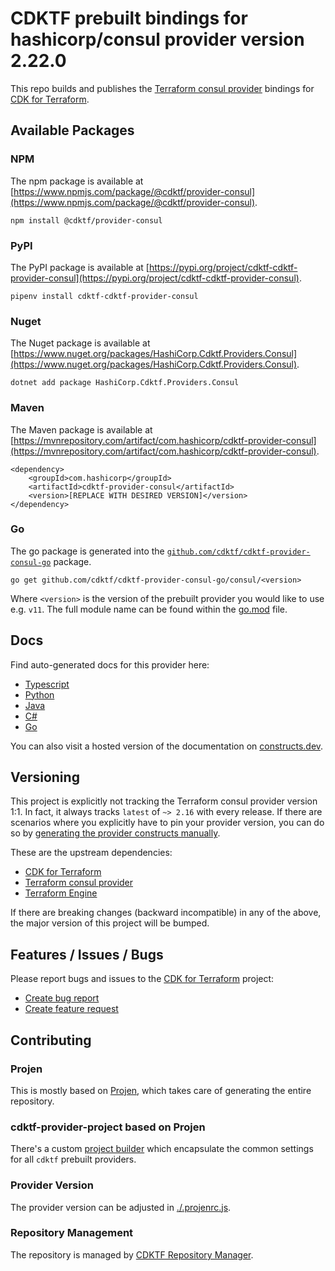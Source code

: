# CDKTF prebuilt bindings for hashicorp/consul provider version 2.22.0

This repo builds and publishes the [Terraform consul provider](https://registry.terraform.io/providers/hashicorp/consul/2.22.0/docs) bindings for [CDK for Terraform](https://cdk.tf).

## Available Packages

### NPM

The npm package is available at [https://www.npmjs.com/package/@cdktf/provider-consul](https://www.npmjs.com/package/@cdktf/provider-consul).

`npm install @cdktf/provider-consul`

### PyPI

The PyPI package is available at [https://pypi.org/project/cdktf-cdktf-provider-consul](https://pypi.org/project/cdktf-cdktf-provider-consul).

`pipenv install cdktf-cdktf-provider-consul`

### Nuget

The Nuget package is available at [https://www.nuget.org/packages/HashiCorp.Cdktf.Providers.Consul](https://www.nuget.org/packages/HashiCorp.Cdktf.Providers.Consul).

`dotnet add package HashiCorp.Cdktf.Providers.Consul`

### Maven

The Maven package is available at [https://mvnrepository.com/artifact/com.hashicorp/cdktf-provider-consul](https://mvnrepository.com/artifact/com.hashicorp/cdktf-provider-consul).

```
<dependency>
    <groupId>com.hashicorp</groupId>
    <artifactId>cdktf-provider-consul</artifactId>
    <version>[REPLACE WITH DESIRED VERSION]</version>
</dependency>
```

### Go

The go package is generated into the [`github.com/cdktf/cdktf-provider-consul-go`](https://github.com/cdktf/cdktf-provider-consul-go) package.

`go get github.com/cdktf/cdktf-provider-consul-go/consul/<version>`

Where `<version>` is the version of the prebuilt provider you would like to use e.g. `v11`. The full module name can be found
within the [go.mod](https://github.com/cdktf/cdktf-provider-consul-go/blob/main/consul/go.mod#L1) file.

## Docs

Find auto-generated docs for this provider here:

* [Typescript](./docs/API.typescript.md)
* [Python](./docs/API.python.md)
* [Java](./docs/API.java.md)
* [C#](./docs/API.csharp.md)
* [Go](./docs/API.go.md)

You can also visit a hosted version of the documentation on [constructs.dev](https://constructs.dev/packages/@cdktf/provider-consul).

## Versioning

This project is explicitly not tracking the Terraform consul provider version 1:1. In fact, it always tracks `latest` of `~> 2.16` with every release. If there are scenarios where you explicitly have to pin your provider version, you can do so by [generating the provider constructs manually](https://cdk.tf/imports).

These are the upstream dependencies:

* [CDK for Terraform](https://cdk.tf)
* [Terraform consul provider](https://registry.terraform.io/providers/hashicorp/consul/2.22.0)
* [Terraform Engine](https://terraform.io)

If there are breaking changes (backward incompatible) in any of the above, the major version of this project will be bumped.

## Features / Issues / Bugs

Please report bugs and issues to the [CDK for Terraform](https://cdk.tf) project:

* [Create bug report](https://cdk.tf/bug)
* [Create feature request](https://cdk.tf/feature)

## Contributing

### Projen

This is mostly based on [Projen](https://github.com/projen/projen), which takes care of generating the entire repository.

### cdktf-provider-project based on Projen

There's a custom [project builder](https://github.com/cdktf/cdktf-provider-project) which encapsulate the common settings for all `cdktf` prebuilt providers.

### Provider Version

The provider version can be adjusted in [./.projenrc.js](./.projenrc.js).

### Repository Management

The repository is managed by [CDKTF Repository Manager](https://github.com/cdktf/cdktf-repository-manager/).
